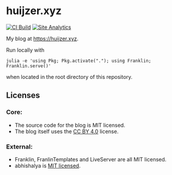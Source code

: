# huijzer.xyz

[![CI Build](https://github.com/rikhuijzer/huijzer.xyz/workflows/CI/badge.svg)](https://github.com/rikhuijzer/huijzer.xyz/actions?query=workflow%3ACI+branch%3Amain)
[![Site Analytics](https://img.shields.io/badge/Site-analytics-blueviolet)](https://app.usefathom.com/share/bqrgkknx/blog)

My blog at <https://huijzer.xyz>.

Run locally with
```
julia -e 'using Pkg; Pkg.activate("."); using Franklin; Franklin.serve()'
```
when located in the root directory of this repository.

## Licenses

### Core:

- The source code for the blog is MIT licensed.
- The blog itself uses the [CC BY 4.0](http://creativecommons.org/licenses/by/4.0/) license.

### External:

- Franklin, FranlinTemplates and LiveServer are all MIT licensed.
- abhishalya is [MIT licensed](https://github.com/abhishalya/abhishalya.github.io/).

